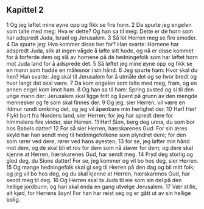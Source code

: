 ## Kapittel 2

1 Og jeg løftet mine øyne opp og fikk se fire horn.
2 Da spurte jeg engelen som talte med meg: Hva er dette? Og han sa til meg: Dette er de horn som har adspredt Juda, Israel og Jerusalem.
3 Så lot Herren meg se fire smeder.
4 Da spurte jeg: Hva kommer disse her for? Han svarte: Hornene har adspredt Juda, slik at ingen vågde å løfte sitt hode, og nå er disse kommet for å forferde dem og slå av hornene på de hedningefolk som har løftet horn mot Juda land for å adsprede det.
5 Så løftet jeg mine øyne opp og fikk se en mann som hadde en målesnor i sin hånd.
6 Jeg spurte ham: Hvor skal du hen? Han svarte: Jeg skal til Jerusalem for å utmåle det og se hvor bredt og hvor langt det skal være.
7 Da kom engelen som talte med meg, fram, og en annen engel kom imot ham.
8 Og han sa til ham: Spring avsted og si til den unge mann der: Jerusalem skal ligge fritt og åpent på grunn av den mengde mennesker og fe som skal finnes der.
9 Og jeg, sier Herren, vil være en ildmur rundt omkring det, og jeg vil åpenbare min herlighet der.
10 Hør! Hør! Flykt bort fra Nordens land, sier Herren; for jeg har spredt dere for himmelens fire vinder, sier Herren.
11 Hør! Sion, berg deg unna, du som bor hos Babels datter!
12 For så sier Herren, hærskarenes Gud: For sin æres skyld har han sendt meg til hedningefolkene som plyndret dere; for den som rører ved dere, rører ved hans øyesten;
13 for se, jeg løfter min hånd mot dem, og de skal bli et rov for dem som nå slaver for dem; og dere skal kjenne at Herren, hærskarenes Gud, har sendt meg.
14 Fryd deg storlig og gled deg, du Sions datter! For se, jeg kommer og vil bo hos deg, sier Herren.
15 Og mange hedningefolk skal gi seg til Herren på den dag og bli mitt folk; og jeg vil bo hos deg, og du skal kjenne at Herren, hærskarenes Gud, har sendt meg til deg.
16 Og Herren skal ta Juda til eie som sin del på den hellige jordbunn; og han skal enda en gang utvelge Jerusalem.
17 Vær stille, alt kjød, for Herrens åsyn! For han har reist seg og er gått ut av sin hellige bolig.
